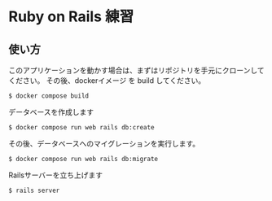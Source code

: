 # Ruby on Rails 練習

## 使い方

このアプリケーションを動かす場合は、まずはリポジトリを手元にクローンしてください。
その後、dockerイメージ を build してください。

```
$ docker compose build
```

データベースを作成します

```
$ docker compose run web rails db:create
```

その後、データベースへのマイグレーションを実行します。

```
$ docker compose run web rails db:migrate
```

Railsサーバーを立ち上げます

```
$ rails server
```